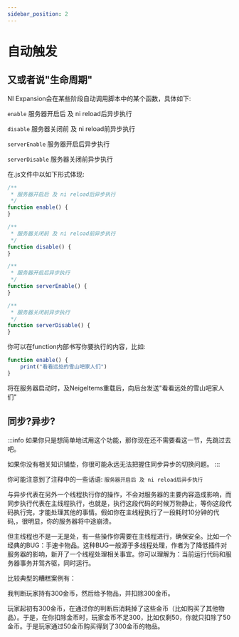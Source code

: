 ```yaml
---
sidebar_position: 2
---
```


# 自动触发

## 又或者说"生命周期"

NI Expansion会在某些阶段自动调用脚本中的某个函数，具体如下:

`enable` 服务器开启后 及 ni reload后异步执行

`disable` 服务器关闭前 及 ni reload前异步执行

`serverEnable` 服务器开启后异步执行

`serverDisable` 服务器关闭前异步执行

在.js文件中以如下形式体现:

```js
/**
 * 服务器开启后 及 ni reload后异步执行
 */
function enable() {
}

/**
 * 服务器关闭前 及 ni reload前异步执行
 */
function disable() {
}

/**
 * 服务器开启后异步执行
 */
function serverEnable() {
}

/**
 * 服务器关闭前异步执行
 */
function serverDisable() {
}
```

你可以在function内部书写你要执行的内容，比如:

```js
function enable() {
    print("看看远处的雪山吧家人们")
}
```

将在服务器启动时，及NeigeItems重载后，向后台发送"看看远处的雪山吧家人们"

## 同步?异步?

:::info
如果你只是想简单地试用这个功能，那你现在还不需要看这一节，先跳过去吧。

如果你没有相关知识铺垫，你很可能永远无法把握住同步异步的切换问题。
:::

你可能注意到了注释中的一些话语: `服务器开启后 及 ni reload后异步执行`

与异步代表在另外一个线程执行你的操作，不会对服务器的主要内容造成影响，而同步执行代表在主线程执行，也就是，执行这段代码的时候万物静止，等你这段代码执行完，才能处理其他的事情。假如你在主线程执行了一段耗时10分钟的代码,，很明显，你的服务器将中途崩溃。

但主线程也不是一无是处，有一些操作你需要在主线程进行，确保安全。比如一个经典的BUG：手速卡物品。这种BUG一般源于多线程处理，作者为了降低插件对服务器的影响，新开了一个线程处理相关事宜。你可以理解为：当前运行代码和服务器事务并驾齐驱，同时运行。

比较典型的糟糕案例有：

我判断玩家持有300金币，然后给予物品，并扣除300金币。

玩家起初有300金币，在通过你的判断后消耗掉了这些金币（比如购买了其他物品）。于是，在你扣除金币时，玩家金币不足300，比如仅剩50，你就只扣除了50金币。于是玩家通过50金币购买得到了300金币的物品。
